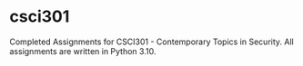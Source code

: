# csci301
Completed Assignments for CSCI301 - Contemporary Topics in Security.
All assignments are written in Python 3.10.
